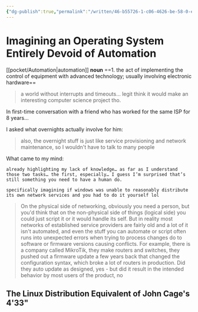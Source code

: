 ```yaml
---
{"dg-publish":true,"permalink":"/written/46-b55726-1-c06-4626-be-58-0-e68-ac-87-f17-b/","dgHomeLink":true,"dgPassFrontmatter":false}
---
```


# Imagining an Operating System Entirely Devoid of Automation
[[pocket/Automation|automation]]
**noun**
==1. the act of implementing the control of equipment with advanced technology; usually involving electronic hardware==

> a world without interrupts and timeouts… legit think it would make an interesting computer science project tho.

In first-time conversation with a friend who has worked for the same ISP for 8 years...

I asked what overnights actually involve for him:

> also, the overnight stuff is just like service provisioning and network maintenance, so I wouldn't have to talk to many people

What came to my mind:

```
already highlighting my lack of knowledge… as far as I understand those two tasks… the first, especially… I guess I’m surprised that’s still something you need to have a human do.

specifically imagining if windows was unable to reasonably distribute its own network services and you had to do it yourself lol
```
> On the physical side of networking, obviously you need a person, but you'd think that on the non-physical side of things (logical side) you could just script it or it would handle its self. But in reality most networks of established service providers are fairly old and a lot of it isn't automated, and even the stuff you can automate or script often runs into unexpected errors when trying to process changes do to software or firmware versions causing conflicts. For example, there is a company called MikroTik, they make routers and switches, they pushed out a firmware update a few years back that changed the configuration syntax, which broke a lot of routers in production. Did they auto update as designed, yes - but did it result in the intended behavior by most users of the product, no

## The Linux Distribution Equivalent of John Cage's 4'33"